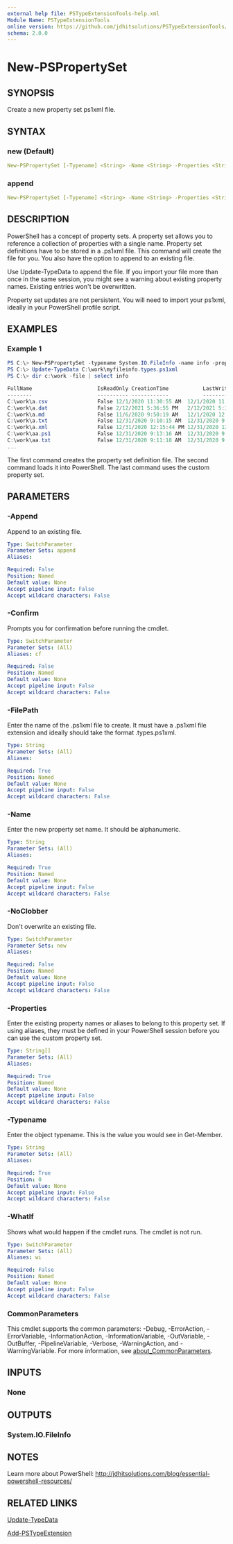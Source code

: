 ```yaml
---
external help file: PSTypeExtensionTools-help.xml
Module Name: PSTypeExtensionTools
online version: https://github.com/jdhitsolutions/PSTypeExtensionTools/blob/master/docs/New-PSPropertySet.md
schema: 2.0.0
---
```


# New-PSPropertySet

## SYNOPSIS

Create a new property set ps1xml file.

## SYNTAX

### new (Default)

```yaml
New-PSPropertySet [-Typename] <String> -Name <String> -Properties <String[]> -FilePath <String> [-NoClobber] [-WhatIf] [-Confirm] [<CommonParameters>]
```

### append

```yaml
New-PSPropertySet [-Typename] <String> -Name <String> -Properties <String[]> -FilePath <String> [-Append] [-WhatIf] [-Confirm] [<CommonParameters>]
```

## DESCRIPTION

PowerShell has a concept of property sets. A property set allows you to reference a collection of properties with a single name. Property set definitions have to be stored in a .ps1xml file. This command will create the file for you. You also have the option to append to an existing file.

Use Update-TypeData to append the file. If you import your file more than once in the same session, you might see a warning about existing property names. Existing entries won't be overwritten.

Property set updates are not persistent. You will need to import your ps1xml, ideally in your PowerShell profile script.

## EXAMPLES

### Example 1

```powershell
PS C:\> New-PSPropertySet -typename System.IO.FileInfo -name info -properties Fullname,IsReadOnly,CreationTime,LastWriteTime -filepath c:\work\myfileinfo.types.ps1xml
PS C:\> Update-TypeData C:\work\myfileinfo.types.ps1xml
PS C:\> dir c:\work -file | select info

FullName                     IsReadOnly CreationTime           LastWriteTime
--------                     ---------- ------------           -------------
C:\work\a.csv                False 12/1/2020 11:30:55 AM  12/1/2020 11:30:55 AM
C:\work\a.dat                False 2/12/2021 5:36:55 PM   2/12/2021 5:36:55 PM
C:\work\a.md                 False 11/6/2020 9:50:19 AM   12/1/2020 12:40:03 PM
C:\work\a.txt                False 12/31/2020 9:10:15 AM  12/31/2020 9:10:15 AM
C:\work\a.xml                False 12/31/2020 12:15:44 PM 12/31/2020 12:15:44 PM
C:\work\aa.ps1               False 12/31/2020 9:13:16 AM  12/31/2020 9:13:16 AM
C:\work\aa.txt               False 12/31/2020 9:11:18 AM  12/31/2020 9:11:18 AM
...
```

The first command creates the property set definition file. The second command loads it into PowerShell. The last command uses the custom property set.

## PARAMETERS

### -Append

Append to an existing file.

```yaml
Type: SwitchParameter
Parameter Sets: append
Aliases:

Required: False
Position: Named
Default value: None
Accept pipeline input: False
Accept wildcard characters: False
```

### -Confirm

Prompts you for confirmation before running the cmdlet.

```yaml
Type: SwitchParameter
Parameter Sets: (All)
Aliases: cf

Required: False
Position: Named
Default value: None
Accept pipeline input: False
Accept wildcard characters: False
```

### -FilePath

Enter the name of the .ps1xml file to create. It must have a .ps1xml file extension and ideally should take the format <typename>.types.ps1xml.

```yaml
Type: String
Parameter Sets: (All)
Aliases:

Required: True
Position: Named
Default value: None
Accept pipeline input: False
Accept wildcard characters: False
```

### -Name

Enter the new property set name. It should be alphanumeric.

```yaml
Type: String
Parameter Sets: (All)
Aliases:

Required: True
Position: Named
Default value: None
Accept pipeline input: False
Accept wildcard characters: False
```

### -NoClobber

Don't overwrite an existing file.

```yaml
Type: SwitchParameter
Parameter Sets: new
Aliases:

Required: False
Position: Named
Default value: None
Accept pipeline input: False
Accept wildcard characters: False
```

### -Properties

Enter the existing property names or aliases to belong to this property set. If using aliases, they must be defined in your PowerShell session before you can use the custom property set.

```yaml
Type: String[]
Parameter Sets: (All)
Aliases:

Required: True
Position: Named
Default value: None
Accept pipeline input: False
Accept wildcard characters: False
```

### -Typename

Enter the object typename. This is the value you would see in Get-Member.

```yaml
Type: String
Parameter Sets: (All)
Aliases:

Required: True
Position: 0
Default value: None
Accept pipeline input: False
Accept wildcard characters: False
```

### -WhatIf

Shows what would happen if the cmdlet runs.
The cmdlet is not run.

```yaml
Type: SwitchParameter
Parameter Sets: (All)
Aliases: wi

Required: False
Position: Named
Default value: None
Accept pipeline input: False
Accept wildcard characters: False
```

### CommonParameters

This cmdlet supports the common parameters: -Debug, -ErrorAction, -ErrorVariable, -InformationAction, -InformationVariable, -OutVariable, -OutBuffer, -PipelineVariable, -Verbose, -WarningAction, and -WarningVariable. For more information, see [about_CommonParameters](http://go.microsoft.com/fwlink/?LinkID=113216).

## INPUTS

### None

## OUTPUTS

### System.IO.FileInfo

## NOTES

Learn more about PowerShell:
http://jdhitsolutions.com/blog/essential-powershell-resources/

## RELATED LINKS

[Update-TypeData]()

[Add-PSTypeExtension](Add-PSTypeExtension.md)
